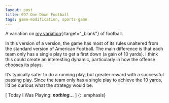 ```yaml
---
layout: post
title: 697 One Down Football
tags: game-modification, sports-game
---
```

A variation on [my variation](http://www.foster-douglas.com/games/668-one-play-football/){:target="_blank"} of football. 

In this version of a version, the game has most of its rules unaltered from the standard version of American Football.  The main difference is that each team only has a single play to get a first down (a gain of 10 yards).  I think this could create an interesting dynamic, particularly in how the offense chooses its plays.

It’s typically safer to do a running play, but greater reward with a successful passing play.  Since the team only has a single play to achieve the 10 yards, I’d be curious what the strategy would be.

[ Today I Was Playing: ***nothing...*** ]
{: .emphasis}